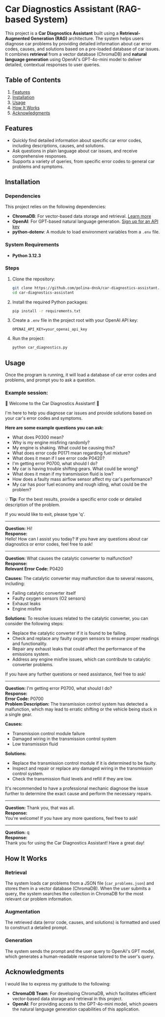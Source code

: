 # Car Diagnostics Assistant (RAG-based System)

This project is a **Car Diagnostics Assistant** built using a **Retrieval-Augmented Generation (RAG)** architecture. The system helps users diagnose car problems by providing detailed information about car error codes, causes, and solutions based on a pre-loaded database of car issues. It combines **retrieval** from a vector database (ChromaDB) and **natural language generation** using OpenAI's GPT-4o-mini model to deliver detailed, contextual responses to user queries.

## Table of Contents
1. [Features](#features)
2. [Installation](#installation)
3. [Usage](#usage)
4. [How It Works](#how-it-works)
5. [Acknowledgments](#acknowledgments)

## Features
- Quickly find detailed information about specific car error codes, including descriptions, causes, and solutions.
- Ask questions in plain language about car issues, and receive comprehensive responses.
- Supports a variety of queries, from specific error codes to general car problems and symptoms.

## Installation

### Dependencies

This project relies on the following dependencies:

- **ChromaDB**: For vector-based data storage and retrieval. [Learn more](https://www.trychroma.com/)
- **OpenAI**: For GPT-based natural language generation. [Sign up for an API key](https://platform.openai.com/signup)
- **python-dotenv**: A module to load environment variables from a `.env` file.

### System Requirements

- **Python 3.12.3**


### Steps
1. Clone the repository:
    ```bash
    git clone https://github.com/polina-dnsk/car-diagnostics-assistant.git
    cd car-diagnostics-assistant
    ```

2. Install the required Python packages:
    ```bash
    pip install -r requirements.txt
    ```

3. Create a `.env` file in the project root with your OpenAI API key:
     ```
     OPENAI_API_KEY=your_openai_api_key
     ```

4. Run the project:
    ```bash
    python car_diagnostics.py
    ```

## Usage
Once the program is running, it will load a database of car error codes and problems, and prompt you to ask a question.

### Example session:
🚗 Welcome to the Car Diagnostics Assistant! 🚗

I'm here to help you diagnose car issues and provide solutions based on your car's error codes and symptoms.

**Here are some example questions you can ask:**
- What does P0300 mean?
- Why is my engine misfiring randomly?
- My engine is shaking. What could be causing this?
- What does error code P0171 mean regarding fuel mixture?
- What does it mean if I see error code P0420?
- I'm getting error P0700, what should I do?
- My car is having trouble shifting gears. What could be wrong?
- What does it mean if my transmission fluid is low?
- How does a faulty mass airflow sensor affect my car's performance?
- My car has poor fuel economy and rough idling, what could be the problem?

💡 **Tip**: For the best results, provide a specific error code or detailed description of the problem.

If you would like to exit, please type 'q'.

---

**Question:** Hi!  
**Response:**  
Hello! How can I assist you today? If you have any questions about car diagnostics or error codes, feel free to ask!

---

**Question:** What causes the catalytic converter to malfunction?  
**Response:**  
**Relevant Error Code:** P0420

**Causes:** The catalytic converter may malfunction due to several reasons, including:
- Failing catalytic converter itself
- Faulty oxygen sensors (O2 sensors)
- Exhaust leaks
- Engine misfire

**Solutions:** To resolve issues related to the catalytic converter, you can consider the following steps:
- Replace the catalytic converter if it is found to be failing.
- Check and replace any faulty oxygen sensors to ensure proper readings and functionality.
- Repair any exhaust leaks that could affect the performance of the emissions system.
- Address any engine misfire issues, which can contribute to catalytic converter problems.

If you have any further questions or need assistance, feel free to ask!

---

**Question:** I'm getting error P0700, what should I do?  
**Response:**  
**Error Code:** P0700  
**Problem Description:** The transmission control system has detected a malfunction, which may lead to erratic shifting or the vehicle being stuck in a single gear.

**Causes:**
- Transmission control module failure
- Damaged wiring in the transmission control system
- Low transmission fluid

**Solutions:**
- Replace the transmission control module if it is determined to be faulty.
- Inspect and repair or replace any damaged wiring in the transmission control system.
- Check the transmission fluid levels and refill if they are low.

It's recommended to have a professional mechanic diagnose the issue further to determine the exact cause and perform the necessary repairs.

---

**Question:** Thank you, that was all.  
**Response:**  
You're welcome! If you have any more questions, feel free to ask!

---

**Question:** q  
**Response:**  
Thank you for using the Car Diagnostics Assistant! Have a great day!

## How It Works

### Retrieval
The system loads car problems from a JSON file (`car_problems.json`) and stores them in a vector database (ChromaDB). When the user submits a query, the system searches the collection in ChromaDB for the most relevant car problem information.

### Augmentation
The retrieved data (error code, causes, and solutions) is formatted and used to construct a detailed prompt.

### Generation
The system sends the prompt and the user query to OpenAI's GPT model, which generates a human-readable response tailored to the user's query.

## Acknowledgments

I would like to express my gratitude to the following:

- **ChromaDB Team**: For developing ChromaDB, which facilitates efficient vector-based data storage and retrieval in this project.
- **OpenAI**: For providing access to the GPT-4o-mini model, which powers the natural language generation capabilities of this application.